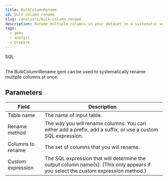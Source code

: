 ```yaml
---
title: BulkColumnRename
id: bulk-column-rename
slug: /analysts/bulk-column-rename
description: Rename multiple columns in your dataset in a systematic way
tags:
  - gems
  - analyst
  - prepare
---
```


<span class="badge">SQL</span><br/><br/>

The BulkColumnRename gem can be used to systematically rename multiple columns at once.

## Parameters

| Field             | Description                                                                                                                       |
| ----------------- | --------------------------------------------------------------------------------------------------------------------------------- |
| Table name        | The name of input table.                                                                                                          |
| Rename method     | The way you will rename columns. You can either add a prefix, add a suffix, or use a custom SQL expression.                       |
| Columns to rename | The set of columns that you will rename.                                                                                          |
| Custom expression | The SQL expression that will determine the output column name(s). (This only appears if you select the custom expression method.) |
